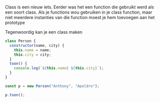 Class is een nieuw iets. Eerder was het een function die gebruikt werd als een soort class.
Als je functions wou gebruiken in je class function, maar niet meerdere instanties van die function moest je hem toevoegen aan het prototype

Tegenwoordig kan je een class maken

```javascript
class Person {
  constructor(name, city) {
    this.name = name;
    this.city = city;
  }
  toon() {
    console.log(`${this.name} ${this.city}`);
  }
}

const p = new Person("Anthony", "Apoldro");

p.toon();

```